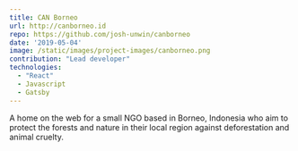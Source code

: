 ```yaml
---
title: CAN Borneo
url: http://canborneo.id
repo: https://github.com/josh-unwin/canborneo
date: '2019-05-04'
image: /static/images/project-images/canborneo.png
contribution: "Lead developer"
technologies:
  - "React"
  - Javascript
  - Gatsby
---
```

A home on the web for a small NGO based in Borneo, Indonesia who aim to protect the forests and nature in their local region against deforestation and animal cruelty.

